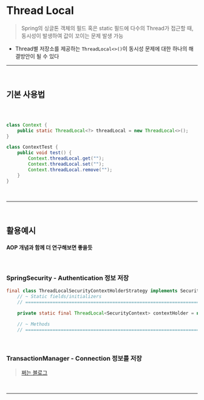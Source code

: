 # Thread Local
> Spring의 싱글톤 객체의 필드 혹은 static 필드에 다수의 Thread가 접근할 때, 동시성이 발생하여 값이 꼬이는 문제 발생 가능
* Thread별 저장소를 제공하는 `ThreadLocal<>()`이 동시성 문제에 대한 하나의 해결방안이 될 수 있다

<hr>
<br>

## 기본 사용법
#### 

<br>

### 
```java
class Context {
    public static ThreadLocal<?> threadLocal = new ThreadLocal<>();
}

class ContextTest {
    public void test() {
        Context.threadLocal.get("");
        Context.threadLocal.set("");
        Context.threadLocal.remove("");
    }
}
```

<br>
<hr>
<br>

## 활용예시
#### AOP 개념과 함께 더 연구해보면 좋을듯

<br>

### SpringSecurity - Authentication 정보 저장
```java
final class ThreadLocalSecurityContextHolderStrategy implements SecurityContextHolderStrategy {
	// ~ Static fields/initializers
	// =====================================================================================

	private static final ThreadLocal<SecurityContext> contextHolder = new ThreadLocal<SecurityContext>();

	// ~ Methods
	// ========================================================================================================
```


<br>

### TransactionManager - Connection 정보를 저장
> [쩌는 블로그](https://narusas.github.io/2019/07/17/Spring-Transaction-Note.html#transaction_manager_%EC%9D%B4%ED%95%B4%ED%95%98%EA%B8%B0)


<br>
<hr>
<br>
